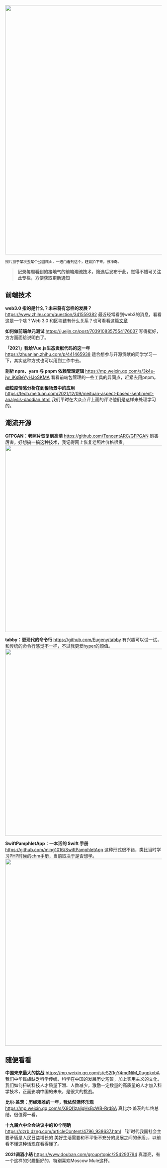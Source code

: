 <img src=https://qpluspicture.oss-cn-beijing.aliyuncs.com/2021-12-12/1OoIEz.jpg width=800/>

<small>照片摄于某次去某个公园爬山，一进门看到这个，赶紧拍下来，很神奇。</small>

> **记录每周看到的接地气的前端潮流技术，筛选后发布于此，觉得不错可关注此专栏，方便获取更新通知**

## 前端技术
**web3.0 指的是什么？未来将有怎样的发展？**
<https://www.zhihu.com/question/341559382>
最近经常看到web3的消息，看看这是一个啥？Web 3.0 和区块链有什么关系？也可看看这篇[文章](http://www.ruanyifeng.com/blog/2021/12/web3.html)

**如何做前端单元测试**
<https://juejin.cn/post/7039108357554176037>
写得挺好，方方面面给说明白了。

**「2021」我给Vue.js生态贡献代码的这一年**
<https://zhuanlan.zhihu.com/p/441465938>
适合想参与开源贡献的同学学习一下，其实这种方式也可以用到工作中去。

**剖析 npm、yarn 与 pnpm 依赖管理逻辑**
<https://mp.weixin.qq.com/s/3k4u-jw_iKsBeYyHJoSKMA>
看看前端包管理的一些工具的异同点，赶紧去用pnpm。

**细粒度情感分析在到餐场景中的应用**
<https://tech.meituan.com/2021/12/09/meituan-aspect-based-sentiment-analysis-daodian.html>
我们平时在大众点评上面的评论他们是这样来处理学习的。


## 潮流开源
**GFPGAN：老照片恢复到高清**
<https://github.com/TencentARC/GFPGAN>
厉害厉害，好想搞一搞这种技术，我记得网上恢复老照片价格很贵。
<img src=https://qpluspicture.oss-cn-beijing.aliyuncs.com/2021-12-12/KL2bor.jpg width=600/>

**tabby：更现代的命令行**
<https://github.com/Eugeny/tabby>
有兴趣可以试一试，和传统的命令行感觉不一样，不过我更爱hyper的颜值。
<img src=https://qpluspicture.oss-cn-beijing.aliyuncs.com/2021-12-12/YspZ64.png width=600/>

**SwiftPamphletApp：一本活的 Swift 手册**
<https://github.com/ming1016/SwiftPamphletApp>
这种形式很不错，类比当时学习PHP时候的chm手册，当前取决于是否想学。
<img src=https://qpluspicture.oss-cn-beijing.aliyuncs.com/2021-12-12/SCCUES.png width=600/>


## 随便看看
**中国未来最大的挑战**
<https://mp.weixin.qq.com/s/eS2i1gY4mdNiM_0ugpkxbA>
我们中华民族缺乏科学传统，科学在中国的发展历史短暂，加上实用主义的文化，我们如何扭转科技人才质量下滑、人数减少，激励一定数量的高质量的人才加入科学技术，正面影响中国的未来，是很大的挑战。

**比尔·盖茨：历经艰难的一年，我依然满怀乐观**
<https://mp.weixin.qq.com/s/X8QI1zaligHxBcWB-Rrd8A>
真比尔·盖茨的年终总结，很值得一看。

**十九届六中全会决议中的10个明确**
<https://dzrb.dzng.com/articleContent/4796_938637.html>
「新时代我国社会主要矛盾是人民日益増长的 美好生活需要和不平衡不充分的发展之间的矛盾」，以前看不懂这种话现在看得懂了。

**2021调酒小结**
<https://www.douban.com/group/topic/254293794>
真漂亮，有一个这样的兴趣挺好的，特别喜欢Moscow Mule这杯。